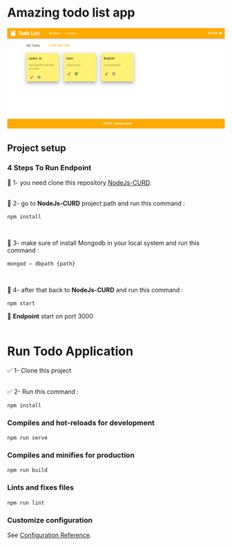 # Amazing todo list app

![Todo App Screenshot!](./screenshot.png)


## Project setup
### 4 Steps To Run Endpoint

:fork_and_knife: 1- you need clone this repository [NodeJs-CURD](https://gitlab.com/alirezahamid/nodejs-curd). <br><br>


:rocket: 2- go to **NodeJs-CURD** project path and run this command :
```
npm install
``` 
<br>

:dart: 3- make sure of install Mongodb in your local system and run this command :
 ```
 mongod – dbpath {path}

 ``` 
 <br>
 
:checkered_flag: 4- after that back to **NodeJs-CURD** and run this command :
```
npm start
```

:triangular_flag_on_post: **Endpoint** start on port 3000
<br><br>
# Run Todo Application
:white_check_mark: 1- Clone this project <br><br>

:white_check_mark: 2- Run this command : 
```
npm install
```
### Compiles and hot-reloads for development
```
npm run serve
```

### Compiles and minifies for production
```
npm run build
```

### Lints and fixes files
```
npm run lint
```

### Customize configuration
See [Configuration Reference](https://cli.vuejs.org/config/).
